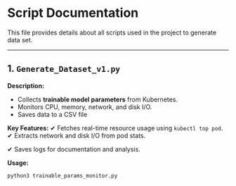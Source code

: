 # **Script Documentation**

This file provides details about all scripts used in the project to generate data set.

---

## **1. `Generate_Dataset_v1.py`**
**Description:**  
- Collects **trainable model parameters** from Kubernetes.
- Monitors CPU, memory, network, and disk I/O.
- Saves data to a CSV file 

**Key Features:**
✔ Fetches real-time resource usage using `kubectl top pod`.  
✔ Extracts network and disk I/O from pod stats.  

✔ Saves logs for documentation and analysis.  

**Usage:**  
```bash
python3 trainable_params_monitor.py
